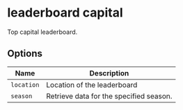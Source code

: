 # leaderboard capital

Top capital leaderboard.

## Options

| Name       | Description                             |
| ---------- | --------------------------------------- |
| `location` | Location of the leaderboard             |
| `season`   | Retrieve data for the specified season. |
